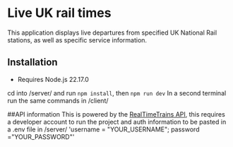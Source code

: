 # Live UK rail times 

This application displays live departures from specified UK National Rail stations, as well as specific service information.

## Installation
- Requires Node.js 22.17.0

cd into /server/ and run `npm install`, then `npm run dev`
In a second terminal run the same commands in /client/

##API information
This is powered by the [RealTimeTrains API](https://api.rtt.io/), this requires a developer account to run the project and auth information to be pasted in a .env file in /server/
'username = "YOUR_USERNAME"; password ="YOUR_PASSWORD"'
